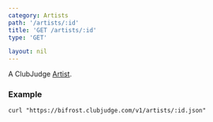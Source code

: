 ```yaml
---
category: Artists
path: '/artists/:id'
title: 'GET /artists/:id'
type: 'GET'

layout: nil
---
```


A ClubJudge [Artist](#/artist-model).

### Example

```
curl "https://bifrost.clubjudge.com/v1/artists/:id.json"
```
